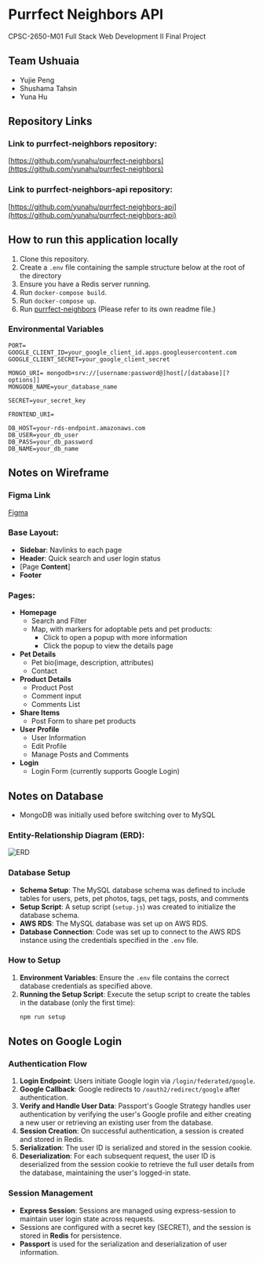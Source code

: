 # Purrfect Neighbors API

CPSC-2650-M01 Full Stack Web Development II Final Project

## Team Ushuaia

- Yujie Peng
- Shushama Tahsin
- Yuna Hu

## Repository Links

### Link to purrfect-neighbors repository:

[https://github.com/yunahu/purrfect-neighbors](https://github.com/yunahu/purrfect-neighbors)

### Link to purrfect-neighbors-api repository:

[https://github.com/yunahu/purrfect-neighbors-api](https://github.com/yunahu/purrfect-neighbors-api)

## How to run this application locally

1. Clone this repository.
2. Create a `.env` file containing the sample structure below at the root of the directory
3. Ensure you have a Redis server running.
4. Run `docker-compose build`.
5. Run `docker-compose up`.
6. Run [purrfect-neighbors](https://github.com/yunahu/purrfect-neighbors) (Please refer to its own readme file.)

### Environmental Variables

    PORT=
    GOOGLE_CLIENT_ID=your_google_client_id.apps.googleusercontent.com
    GOOGLE_CLIENT_SECRET=your_google_client_secret

    MONGO_URI= mongodb+srv://[username:password@]host[/[database][?options]]
    MONGODB_NAME=your_database_name

    SECRET=your_secret_key

    FRONTEND_URI=

    DB_HOST=your-rds-endpoint.amazonaws.com
    DB_USER=your_db_user
    DB_PASS=your_db_password
    DB_NAME=your_db_name

## Notes on Wireframe

### Figma Link

[Figma](https://www.figma.com/design/QsUcYGZT5ObdCgxm2kNXPY/Purrfect-Neighbors?node-id=2-493&t=jj49mporGUKubkRt-1)

### Base Layout:

- **Sidebar**: Navlinks to each page
- **Header**: Quick search and user login status
- [Page **Content**]
- **Footer**  


### Pages:

- **Homepage**
  - Search and Filter
  - Map, with markers for adoptable pets and pet products:
    - Click to open a popup with more information
    - Click the popup to view the details page
- **Pet Details**
  - Pet bio(image, description, attributes)
  - Contact
- **Product Details**
  - Product Post
  - Comment input
  - Comments List
- **Share Items**
  - Post Form to share pet products
- **User Profile**
  - User Information
  - Edit Profile
  - Manage Posts and Comments
- **Login**
  - Login Form (currently supports Google Login)

## Notes on Database

- MongoDB was initially used before switching over to MySQL

### Entity-Relationship Diagram (ERD):

![ERD](images/ERD.png)

### Database Setup

- **Schema Setup**: The MySQL database schema was defined to include tables for users, pets, pet photos, tags, pet tags, posts, and comments
- **Setup Script**: A setup script (`setup.js`) was created to initialize the database schema.
- **AWS RDS**: The MySQL database was set up on AWS RDS.
- **Database Connection**: Code was set up to connect to the AWS RDS instance using the credentials specified in the `.env` file.

### How to Setup

1. **Environment Variables**: Ensure the `.env` file contains the correct database credentials as specified above.
2. **Running the Setup Script**: Execute the setup script to create the tables in the database (only the first time):
   ```bash
   npm run setup
   ```

## Notes on Google Login

### Authentication Flow

1. **Login Endpoint**: Users initiate Google login via `/login/federated/google`.
2. **Google Callback**: Google redirects to `/oauth2/redirect/google` after authentication.
3. **Verify and Handle User Data**: Passport's Google Strategy handles user authentication by verifying the user's Google profile and either creating a new user or retrieving an existing user from the database.
4. **Session Creation**: On successful authentication, a session is created and stored in Redis.
5. **Serialization**: The user ID is serialized and stored in the session cookie.
6. **Deserialization**: For each subsequent request, the user ID is deserialized from the session cookie to retrieve the full user details from the database, maintaining the user's logged-in state.

### Session Management

- **Express Session**: Sessions are managed using express-session to maintain user login state across requests.
- Sessions are configured with a secret key (SECRET), and the session is stored in **Redis** for persistence.
- **Passport** is used for the serialization and deserialization of user information.

